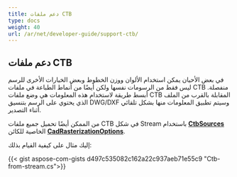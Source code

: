 ```yaml
---
title: دعم ملفات CTB
type: docs
weight: 40
url: /ar/net/developer-guide/support-ctb/
---
```


## **دعم ملفات CTB**

في بعض الأحيان يمكن استخدام الألوان ووزن الخطوط وبعض الخيارات الأخرى للرسم ليس فقط من الرسومات نفسها ولكن أيضًا من أنماط الطباعة في ملفات CTB منفصلة. 
أبسط طريقة لاستخدام هذه المعلومات هي وضع ملفات CTB المقابلة بالقرب من الملف الذي يحتوي على الرسم بتنسيق DWG/DXF وسيتم تطبيق المعلومات منها 
بشكل تلقائي أثناء التصدير.

من الممكن أيضًا تحميل جميع ملفات CTB في شكل Stream باستخدام 
[**CtbSources**](https://reference.aspose.com/cad/net/aspose.cad.imageoptions/cadrasterizationoptions/ctbsources/) الخاصية 
للكائن [**CadRasterizationOptions**](https://reference.aspose.com/cad/net/aspose.cad.imageoptions/cadrasterizationoptions/).

إليك مثال على كيفية القيام بذلك:

{{< gist aspose-com-gists d497c535082c162a22c937aeb71e55c9 "Ctb-from-stream.cs">}}
